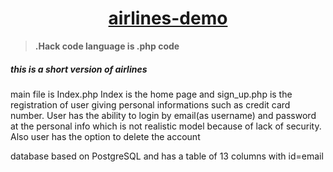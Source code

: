 <a href="https://airlines-demo-version.herokuapp.com/"><h1 align="center">airlines-demo</h1></a>

><b>.Hack code language is .php code</b><br>

<h5>this is a short version of airlines</h5>

<p> main file is Index.php 
 Index is the home page and sign_up.php is the registration of user giving personal informations such as credit card number. 
 User has the ability to login by email(as username) and password at the personal info which is not realistic model 
 because of lack of security. Also user has the option to delete the account</p>
 <p> database based on PostgreSQL and has a table of 13 columns with id=email <p>
